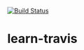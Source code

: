 [![Build Status](https://travis-ci.org/peeratham/learn-travis.svg?branch=master)](https://travis-ci.org/peeratham/learn-travis)
# learn-travis
